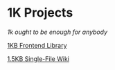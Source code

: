 # 1K Projects

*1k ought to be enough for anybody*

[1KB Frontend Library](https://dev.to/fedia/1kb-frontend-library-5ef1)

[1.5KB Single-File Wiki](https://dev.to/fedia/15kb-single-file-wiki-46a1)
